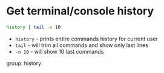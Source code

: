 # Get terminal/console history

```bash
history | tail -n 10
```

- `history` - prints entire commands history for current user
- `tail` - will trim all commands and show only last lines
- `-n 10` - will show 10 last commands

group: history


